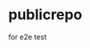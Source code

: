 # publicrepo
for e2e test


















































































































































































































































































































































































































































































































































































































































































































































































































































































































































































































































































































































































